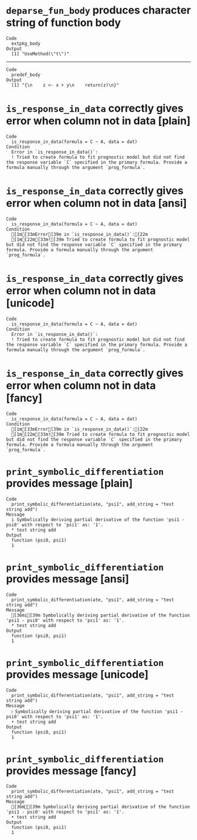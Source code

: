 # `deparse_fun_body` produces character string of function body

    Code
      extpkg_body
    Output
      [1] "UseMethod(\"t\")"

---

    Code
      predef_body
    Output
      [1] "{\n    z <- x + y\n    return(z)\n}"

# `is_response_in_data` correctly gives error when column not in data [plain]

    Code
      is_response_in_data(formula = C ~ A, data = dat)
    Condition
      Error in `is_response_in_data()`:
      ! Tried to create formula to fit prognostic model but did not find the response variable `C` specified in the primary formula. Provide a formula manually through the argument `prog_formula`.

# `is_response_in_data` correctly gives error when column not in data [ansi]

    Code
      is_response_in_data(formula = C ~ A, data = dat)
    Condition
      [1m[33mError[39m in `is_response_in_data()`:[22m
      [1m[22m[33m![39m Tried to create formula to fit prognostic model but did not find the response variable `C` specified in the primary formula. Provide a formula manually through the argument `prog_formula`.

# `is_response_in_data` correctly gives error when column not in data [unicode]

    Code
      is_response_in_data(formula = C ~ A, data = dat)
    Condition
      Error in `is_response_in_data()`:
      ! Tried to create formula to fit prognostic model but did not find the response variable `C` specified in the primary formula. Provide a formula manually through the argument `prog_formula`.

# `is_response_in_data` correctly gives error when column not in data [fancy]

    Code
      is_response_in_data(formula = C ~ A, data = dat)
    Condition
      [1m[33mError[39m in `is_response_in_data()`:[22m
      [1m[22m[33m![39m Tried to create formula to fit prognostic model but did not find the response variable `C` specified in the primary formula. Provide a formula manually through the argument `prog_formula`.

# `print_symbolic_differentiation` provides message [plain]

    Code
      print_symbolic_differentiation(ate, "psi1", add_string = "test string add")
    Message
      i Symbolically deriving partial derivative of the function 'psi1 - psi0' with respect to 'psi1' as: '1'.
      * test string add
    Output
      function (psi0, psi1) 
      1
      

# `print_symbolic_differentiation` provides message [ansi]

    Code
      print_symbolic_differentiation(ate, "psi1", add_string = "test string add")
    Message
      [36mi[39m Symbolically deriving partial derivative of the function 'psi1 - psi0' with respect to 'psi1' as: '1'.
      * test string add
    Output
      function (psi0, psi1) 
      1
      

# `print_symbolic_differentiation` provides message [unicode]

    Code
      print_symbolic_differentiation(ate, "psi1", add_string = "test string add")
    Message
      ℹ Symbolically deriving partial derivative of the function 'psi1 - psi0' with respect to 'psi1' as: '1'.
      • test string add
    Output
      function (psi0, psi1) 
      1
      

# `print_symbolic_differentiation` provides message [fancy]

    Code
      print_symbolic_differentiation(ate, "psi1", add_string = "test string add")
    Message
      [36mℹ[39m Symbolically deriving partial derivative of the function 'psi1 - psi0' with respect to 'psi1' as: '1'.
      • test string add
    Output
      function (psi0, psi1) 
      1
      

